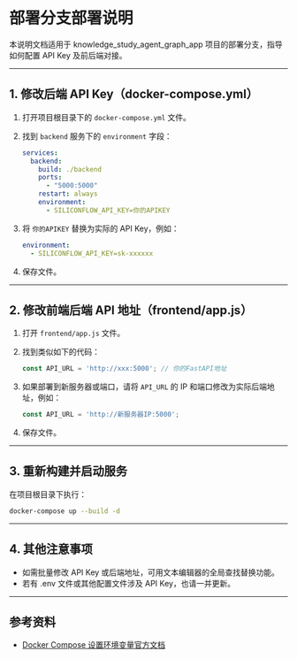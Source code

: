 # 部署分支部署说明

本说明文档适用于 knowledge_study_agent_graph_app 项目的部署分支，指导如何配置 API Key 及前后端对接。

---

## 1. 修改后端 API Key（docker-compose.yml）

1. 打开项目根目录下的 `docker-compose.yml` 文件。
2. 找到 `backend` 服务下的 `environment` 字段：

   ```yaml
   services:
     backend:
       build: ./backend
       ports:
         - "5000:5000"
       restart: always
       environment:
         - SILICONFLOW_API_KEY=你的APIKEY
   ```

3. 将 `你的APIKEY` 替换为实际的 API Key，例如：

   ```yaml
   environment:
     - SILICONFLOW_API_KEY=sk-xxxxxx
   ```

4. 保存文件。

---

## 2. 修改前端后端 API 地址（frontend/app.js）

1. 打开 `frontend/app.js` 文件。
2. 找到类似如下的代码：

   ```js
   const API_URL = 'http://xxx:5000'; // 你的FastAPI地址
   ```

3. 如果部署到新服务器或端口，请将 `API_URL` 的 IP 和端口修改为实际后端地址，例如：

   ```js
   const API_URL = 'http://新服务器IP:5000';
   ```

4. 保存文件。

---

## 3. 重新构建并启动服务

在项目根目录下执行：

```bash
docker-compose up --build -d
```

---

## 4. 其他注意事项

- 如需批量修改 API Key 或后端地址，可用文本编辑器的全局查找替换功能。
- 若有 .env 文件或其他配置文件涉及 API Key，也请一并更新。

---

## 参考资料
- [Docker Compose 设置环境变量官方文档](https://docs.docker.com/compose/environment-variables/set-environment-variables/) 